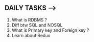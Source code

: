 DAILY TASKS -->
------------
1. What is RDBMS ?
2. Diff btw SQL and NOSQL 
3. What is Primary key and Foreign key ?
4. Learn about Redux